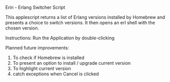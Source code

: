 Erin - Erlang Switcher Script

This applescript returns a list of Erlang versions installed by Homebrew and presents a choice to switch versions. It then opens an erl shell with the chosen version.

Instructions:
Run the Application by double-clicking

Planned future improvements:
1. To check if Homebrew is installed
2. To present an option to install / upgrade current version
3. To highlight current version
4. catch exceptions when Cancel is clicked

